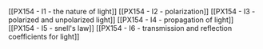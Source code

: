 [[PX154 - I1 - the nature of light]]
[[PX154 - I2 - polarization]]
[[PX154 - I3 - polarized and unpolarized light]]
[[PX154 - I4 - propagation of light]]
[[PX154 - I5 - snell's law]]
[[PX154 - I6 - transmission and reflection coefficients for light]]
